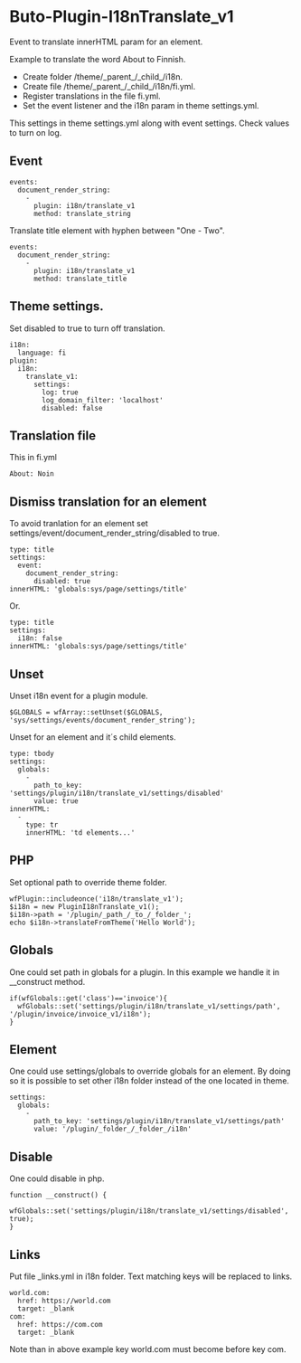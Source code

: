 # Buto-Plugin-I18nTranslate_v1


<p>Event to translate innerHTML param for an element.</p>


<p>Example to translate the word About to Finnish.</p>
<ul>
<li>Create folder /theme/_parent_/_child_/i18n.
<li>Create file /theme/_parent_/_child_/i18n/fi.yml.
<li>Register translations in the file fi.yml.
<li>Set the event listener and the i18n param in theme settings.yml.
</ul>
<p>This settings in theme settings.yml along with event settings. Check values to turn on log.</p>

## Event
```
events:
  document_render_string:
    -
      plugin: i18n/translate_v1
      method: translate_string

```
Translate title element with hyphen between "One - Two".
```
events:
  document_render_string:
    -
      plugin: i18n/translate_v1
      method: translate_title
```
## Theme settings.

Set disabled to true to turn off translation.

```
i18n:
  language: fi
plugin:
  i18n:
    translate_v1:
      settings:
        log: true
        log_domain_filter: 'localhost'
        disabled: false

```
## Translation file
<p>This in fi.yml</p>

```
About: Noin
```

## Dismiss translation for an element
<p>To avoid tranlation for an element set settings/event/document_render_string/disabled to true.</p>

```
type: title
settings:
  event:
    document_render_string:
      disabled: true
innerHTML: 'globals:sys/page/settings/title'
```
<p>Or.</p>

```
type: title
settings:
  i18n: false
innerHTML: 'globals:sys/page/settings/title'
```

## Unset
<p>Unset i18n event for a plugin module.</p>

```
$GLOBALS = wfArray::setUnset($GLOBALS, 'sys/settings/events/document_render_string');
```

Unset for an element and it´s child elements.

```
type: tbody
settings:
  globals:
    -
      path_to_key: 'settings/plugin/i18n/translate_v1/settings/disabled'
      value: true
innerHTML:
  -
    type: tr
    innerHTML: 'td elements...'
```


## PHP
Set optional path to override theme folder.
```
wfPlugin::includeonce('i18n/translate_v1');
$i18n = new PluginI18nTranslate_v1();
$i18n->path = '/plugin/_path_/_to_/_folder_';
echo $i18n->translateFromTheme('Hello World');

```

## Globals
One could set path in globals for a plugin. In this example we handle it in __construct method.

```
if(wfGlobals::get('class')=='invoice'){
  wfGlobals::set('settings/plugin/i18n/translate_v1/settings/path', '/plugin/invoice/invoice_v1/i18n');
}
```

## Element

One could use settings/globals to override globals for an element. By doing so it is possible to set other i18n folder instead of the one located in theme.

```
settings:
  globals:
    -
      path_to_key: 'settings/plugin/i18n/translate_v1/settings/path'
      value: '/plugin/_folder_/_folder_/i18n'
```

## Disable
One could disable in php.
````
function __construct() {
  wfGlobals::set('settings/plugin/i18n/translate_v1/settings/disabled', true);
}
````

## Links
Put file _links.yml in i18n folder.
Text matching keys will be replaced to links.
````
world.com:
  href: https://world.com
  target: _blank
com:
  href: https://com.com
  target: _blank
````
Note than in above example key world.com must become before key com.


